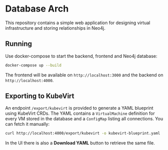 # Database Arch

This repository contains a simple web application for designing virtual infrastructure and storing relationships in Neo4j.

## Running

Use docker-compose to start the backend, frontend and Neo4j database:

```bash
docker-compose up --build
```

The frontend will be available on `http://localhost:3000` and the backend on `http://localhost:4000`.

## Exporting to KubeVirt

An endpoint `/export/kubevirt` is provided to generate a YAML blueprint using KubeVirt CRDs. The YAML contains a `VirtualMachine` definition for every VM stored in the database and a `ConfigMap` listing all connections. You can fetch it manually:

```bash
curl http://localhost:4000/export/kubevirt -o kubevirt-blueprint.yaml
```

In the UI there is also a **Download YAML** button to retrieve the same file.


